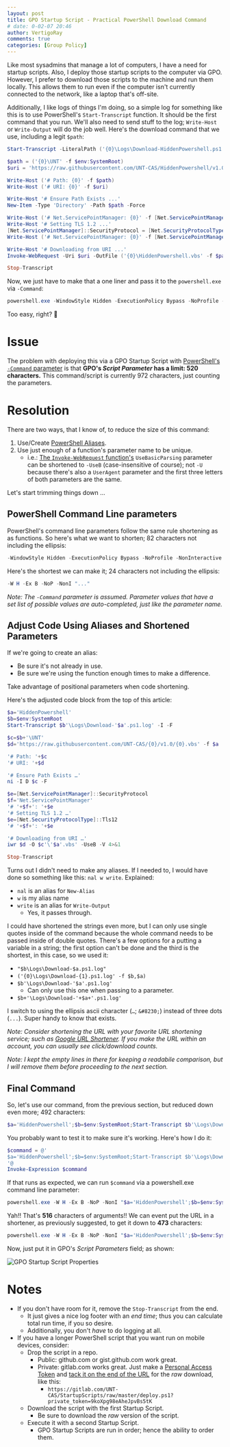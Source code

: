 ```yaml
---
layout: post
title: GPO Startup Script - Practical PowerShell Download Command
# date: 0-02-07 20:46
author: VertigoRay
comments: true
categories: [Group Policy]
---
```

Like most sysadmins that manage a lot of computers, I have a need for startup scripts.
Also, I deploy those startup scripts to the computer via GPO.
However, I prefer to download those scripts to the machine and run them locally.
This allows them to run even if the computer isn't currently connected to the network, like a laptop that's off-site.

Additionally, I like logs of things I'm doing, so a simple log for something like this is to use PowerShell's `Start-Transcript` function.
It should be the first command that you run.
We'll also need to send stuff to the log; `Write-Host` or `Write-Output` will do the job well.
Here's the download command that we use, including a legit `$path`:

```powershell
Start-Transcript -LiteralPath ('{0}\Logs\Download-HiddenPowershell.ps1.log' -f $env:SystemRoot) -IncludeInvocationHeader -Force

$path = ('{0}\UNT' -f $env:SystemRoot)
$uri = 'https://raw.githubusercontent.com/UNT-CAS/HiddenPowershell/v1.0/HiddenPowershell.vbs'

Write-Host ('# Path: {0}' -f $path)
Write-Host ('# URI: {0}' -f $uri)

Write-Host '# Ensure Path Exists ...'
New-Item -Type 'Directory' -Path $path -Force

Write-Host ('# Net.ServicePointManager: {0}' -f [Net.ServicePointManager]::SecurityProtocol)
Write-Host '# Setting TLS 1.2 ...'
[Net.ServicePointManager]::SecurityProtocol = [Net.SecurityProtocolType]::Tls12
Write-Host ('# Net.ServicePointManager: {0}' -f [Net.ServicePointManager]::SecurityProtocol)

Write-Host '# Downloading from URI ...'
Invoke-WebRequest -Uri $uri -OutFile ('{0}\HiddenPowershell.vbs' -f $path) -UseBasicParsing -Verbose 4>&1

Stop-Transcript
```

Now, we just have to make that a one liner and pass it to the `powershell.exe` via `-Command`:

```powershell
powershell.exe -WindowStyle Hidden -ExecutionPolicy Bypass -NoProfile -NonInteractive -Command "Start-Transcript -LiteralPath ('{0}\Logs\Download-HiddenPowershell.ps1.log' -f $env:SystemRoot) -IncludeInvocationHeader -Force; $path = ('{0}\UNT' -f $env:SystemRoot); $uri = 'https://raw.githubusercontent.com/UNT-CAS/HiddenPowershell/v1.0/HiddenPowershell.vbs'; Write-Host ('# Path: {0}' -f $path); Write-Host ('# URI: {0}' -f $uri); Write-Host '# Ensure Path Exists ...'; New-Item -Type 'Directory' -Path $path -Force; Write-Host ('# Net.ServicePointManager: {0}' -f [Net.ServicePointManager]::SecurityProtocol); Write-Host '# Setting TLS 1.2 ...'; [Net.ServicePointManager]::SecurityProtocol = [Net.SecurityProtocolType]::Tls12; Write-Host ('# Net.ServicePointManager: {0}' -f [Net.ServicePointManager]::SecurityProtocol); Write-Host '# Downloading from URI ...'; Invoke-WebRequest -Uri $uri -OutFile ('{0}\HiddenPowershell.vbs' -f $path) -UseBasicParsing -Verbose 4>&1; Stop-Transcript"
```

Too easy, right? :thinking:

# Issue

The problem with deploying this via a GPO Startup Script with [PowerShell's `-Command` parameter](https://docs.microsoft.com/en-us/powershell/scripting/core-powershell/console/powershell.exe-command-line-help) is that **GPO's *Script Parameter* has a limit: 520 characters.**
This command/script is currently 972 characters, just counting the parameters.

# Resolution

There are two ways, that I know of, to reduce the size of this command:

1. Use/Create [PowerShell Aliases](https://docs.microsoft.com/en-us/powershell/module/microsoft.powershell.utility/get-alias).
1. Use just enough of a function's parameter name to be unique.
   - i.e.: [The `Invoke-WebRequest` function's](https://docs.microsoft.com/en-us/powershell/module/microsoft.powershell.utility/invoke-webrequest) `UseBasicParsing` parameter can be shortened to `-UseB` (case-insensitive of course); not `-U` because there's also a `UserAgent` parameter and the first three letters of both parameters are the same.

Let's start trimming things down ...

## PowerShell Command Line parameters

PowerShell's command line parameters follow the same rule shortening as as functions.
So here's what we want to shorten; 82 characters not including the ellipsis:

```powershell
-WindowStyle Hidden -ExecutionPolicy Bypass -NoProfile -NonInteractive -Command "..."
```

Here's the shortest we can make it; 24 characters not including the ellipsis:

```powershell
-W H -Ex B -NoP -NonI "..."
```

*Note: The `-Command` parameter is assumed.*
*Parameter values that have a set list of possible values are auto-completed, just like the parameter name.*

## Adjust Code Using Aliases and Shortened Parameters

If we're going to create an alias:

- Be sure it's not already in use.
- Be sure we're using the function enough times to make a difference.

Take advantage of positional parameters when code shortening.

Here's the adjusted code block from the top of this article:

```powershell
$a='HiddenPowershell'
$b=$env:SystemRoot
Start-Transcript $b'\Logs\Download-'$a'.ps1.log' -I -F

$c=$b+'\UNT'
$d='https://raw.githubusercontent.com/UNT-CAS/{0}/v1.0/{0}.vbs' -f $a

'# Path: '+$c
'# URI: '+$d

'# Ensure Path Exists …'
ni -I D $c -F

$e=[Net.ServicePointManager]::SecurityProtocol
$f='Net.ServicePointManager'
'# '+$f+': '+$e
'# Setting TLS 1.2 …'
$e=[Net.SecurityProtocolType]::Tls12
'# '+$f+': '+$e

'# Downloading from URI …'
iwr $d -O $c'\'$a'.vbs' -UseB -V 4>&1

Stop-Transcript
```

Turns out I didn't need to make any aliases.
If I needed to, I would have done so something like this: `nal w write`.
Explained:

- `nal` is an alias for `New-Alias`
- `w` is my alias name
- `write` is an alias for `Write-Output`
  - Yes, it passes through.

I could have shortened the strings even more, but I can only use single quotes inside of the command because the whole command needs to be passed inside of double quotes. There's a few options for a putting a variable in a string; the first option can't be done and the third is the shortest, in this case, so we used it:

- `"$b\Logs\Download-$a.ps1.log"`
- `('{0}\Logs\Download-{1}.ps1.log' -f $b,$a)`
- `$b'\Logs\Download-'$a'.ps1.log'`
  - Can only use this one when passing to a parameter.
- `$b+'\Logs\Download-'+$a+'.ps1.log'`

I switch to using the ellipsis ascii character (`…`; `&#8230;`) instead of three dots (`...`). Super handy to know that exists.

*Note: Consider shortening the URL with your favorite URL shortening service; such as [Google URL Shortener](https://goo.gl).*
*If you make the URL within an account, you can usually see click/download counts.*

*Note: I kept the empty lines in there for keeping a readabile comparison, but I will remove them before proceeding to the next section.*

## Final Command

So, let's use our command, from the previous section, but reduced down even more; 492 characters:

```powershell
$a='HiddenPowershell';$b=$env:SystemRoot;Start-Transcript $b'\Logs\Download-'$a'.ps1.log' -I -F;$c=$b+'\UNT';$d='https://raw.githubusercontent.com/UNT-CAS/{0}/v1.0/{0}.vbs' -f $a;'# Path: '+$c;'# URI: '+$d;'# Ensure Path Exists …';ni -I D $c -F;$e=[Net.ServicePointManager]::SecurityProtocol;$f='Net.ServicePointManager';'# '+$f+': '+$e;'# Setting TLS 1.2 …';$e=[Net.SecurityProtocolType]::Tls12;'# '+$f+': '+$e;'# Downloading from URI …';iwr $d -O $c'\'$a'.vbs' -UseB -V 4>&1;Stop-Transcript
```

You probably want to test it to make sure it's working.
Here's how I do it:

```powershell
$command = @'
$a='HiddenPowershell';$b=$env:SystemRoot;Start-Transcript $b'\Logs\Download-'$a'.ps1.log' -I -F;$c=$b+'\UNT';$d='https://raw.githubusercontent.com/UNT-CAS/{0}/v1.0/{0}.vbs' -f $a;'# Path: '+$c;'# URI: '+$d;'# Ensure Path Exists …';ni -I D $c -F;$e=[Net.ServicePointManager]::SecurityProtocol;$f='Net.ServicePointManager';'# '+$f+': '+$e;'# Setting TLS 1.2 …';$e=[Net.SecurityProtocolType]::Tls12;'# '+$f+': '+$e;'# Downloading from URI …';iwr $d -O $c'\'$a'.vbs' -UseB -V 4>&1;Stop-Transcript
'@
Invoke-Expression $command
```

If that runs as expected, we can run `$command` via a powershell.exe command line parameter:

```powershell
powershell.exe -W H -Ex B -NoP -NonI "$a='HiddenPowershell';$b=$env:SystemRoot;Start-Transcript $b'\Logs\Download-'$a'.ps1.log' -I -F;$c=$b+'\UNT';$d='https://raw.githubusercontent.com/UNT-CAS/{0}/v1.0/{0}.vbs' -f $a;'# Path: '+$c;'# URI: '+$d;'# Ensure Path Exists …';ni -I D $c -F;$e=[Net.ServicePointManager]::SecurityProtocol;$f='Net.ServicePointManager';'# '+$f+': '+$e;'# Setting TLS 1.2 …';$e=[Net.SecurityProtocolType]::Tls12;'# '+$f+': '+$e;'# Downloading from URI …';iwr $d -O $c'\'$a'.vbs' -UseB -V 4>&1;Stop-Transcript"
```

Yah!!
That's **516** characters of arguments!!
We can event put the URL in a shortener, as previously suggested, to get it down to **473** characters:

```powershell
powershell.exe -W H -Ex B -NoP -NonI "$a='HiddenPowershell';$b=$env:SystemRoot;Start-Transcript $b'\Logs\Download-'$a'.ps1.log' -I -F;$c=$b+'\UNT';$d='https://goo.gl/PZcPxi';'# Path: '+$c;'# URI: '+$d;'# Ensure Path Exists …';ni -I D $c -F;$e=[Net.ServicePointManager]::SecurityProtocol;$f='Net.ServicePointManager';'# '+$f+': '+$e;'# Setting TLS 1.2 …';$e=[Net.SecurityProtocolType]::Tls12;'# '+$f+': '+$e;'# Downloading from URI …';iwr $d -O $c'\'$a'.vbs' -UseB -V 4>&1;Stop-Transcript"
```

Now, just put it in GPO's *Script Parameters* field; as shown:

![GPO Startup Script Properties](https://i.imgur.com/iztADwi.png)

# Notes

- If you don't have room for it, remove the `Stop-Transcript` from the end.
  - It just gives a nice log footer with an *end time*; thus you can calculate total run time, if you so desire.
  - Additionally, you don't *have* to do logging at all.
- If you have a longer PowerShell script that you want run on mobile devices, consider:
  - Drop the script in a repo.
    - Public: github.com or gist.github.com work great.
    - Private: gitlab.com works great. Just make a [Personal Access Token](https://gitlab.com/profile/personal_access_tokens) and [tack it on the end of the URL](https://gitlab.com/help/api/README.md#personal-access-tokens) for the *raw* download, like this:
      - `https://gitlab.com/UNT-CAS/StartupScripts/raw/master/deploy.ps1?private_token=9koXpg98eAheJpvBs5tK`
  - Download the script with the first Startup Script.
    - Be sure to download the *raw* version of the script.
  - Execute it with a second Startup Script.
    - GPO Startup Scripts are run in order; hence the ability to order them.
